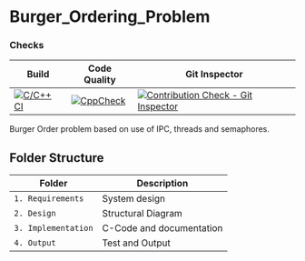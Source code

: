 # Burger_Ordering_Problem

### Checks

Build | Code Quality | Git Inspector
------|----------|-------------|
[![C/C++ CI](https://github.com/phenomenalprince15/Burger_Ordering_Problem/actions/workflows/c-cpp.yml/badge.svg)](https://github.com/phenomenalprince15/Burger_Ordering_Problem/actions/workflows/c-cpp.yml)| [![CppCheck](https://github.com/phenomenalprince15/Burger_Ordering_Problem/actions/workflows/cppcheck.yml/badge.svg)](https://github.com/phenomenalprince15/Burger_Ordering_Problem/actions/workflows/cppcheck.yml) | [![Contribution Check - Git Inspector](https://github.com/phenomenalprince15/Burger_Ordering_Problem/actions/workflows/git_inspector.yml/badge.svg)](https://github.com/phenomenalprince15/Burger_Ordering_Problem/actions/workflows/git_inspector.yml)

Burger Order problem based on use of IPC, threads and semaphores.

## Folder Structure
Folder             | Description
-------------------| -----------------------------------------
`1. Requirements`   | System design
`2. Design`         | Structural Diagram
`3. Implementation` | C-Code and documentation
`4. Output`      | Test and Output
